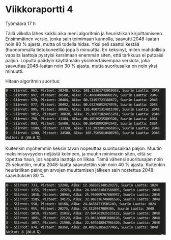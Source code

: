 # Viikkoraportti 4

Työmäärä 17 h

Tällä viikolla lähes kaikki aika meni algoritmin ja heuristiikan kirjoittamiseen. Ensimmäinen versio, jonka sain toimimaan kunnolla, saavutti 2048-laatan noin 80 % ajasta, mutta oli todella hidas. Yksi peli saattoi kestää (huonommalla tietokoneella) jopa 5 minuuttia. En keksinyt, miten mahdollisia vapaita laattoja pystyisi karsimaan enemmän siten, että tarkkuus ei putoaisi paljon. Lopulta päädyin käyttämään yksinkertaisempaa versiota, joka saavuttaa 2048-laatan noin 30 % ajasta, mutta suoritusaika on noin yksi minuutti.

Hitaan algoritmin suoritus:

![kuva](https://github.com/skeltal2/tira-harjoitustyo/blob/main/Dokumentaatio/viikko4_suoritus.png)

Kuitenkin myöhemmin keksin tavan nopeuttaa suoritusaikaa paljon. Muutin maksimisyvyyden neljästä kolmeen, ja muutin minimaxin siten, että se lopettaa haun, jos vapaita laattoja on liikaa. Tämä vähensi suoritusajan noin 25 sekuntiin, mutta 2048-laatta saavutettiin vain noin 40 % ajasta. Kuitenkin heuristiikan painojen arvojen muuttamisen jälkeen sain nostettua 2048-saavutuksen 80 %.

![kuva](https://github.com/skeltal2/tira-harjoitustyo/blob/main/Dokumentaatio/viikko4_suoritus_2.png)